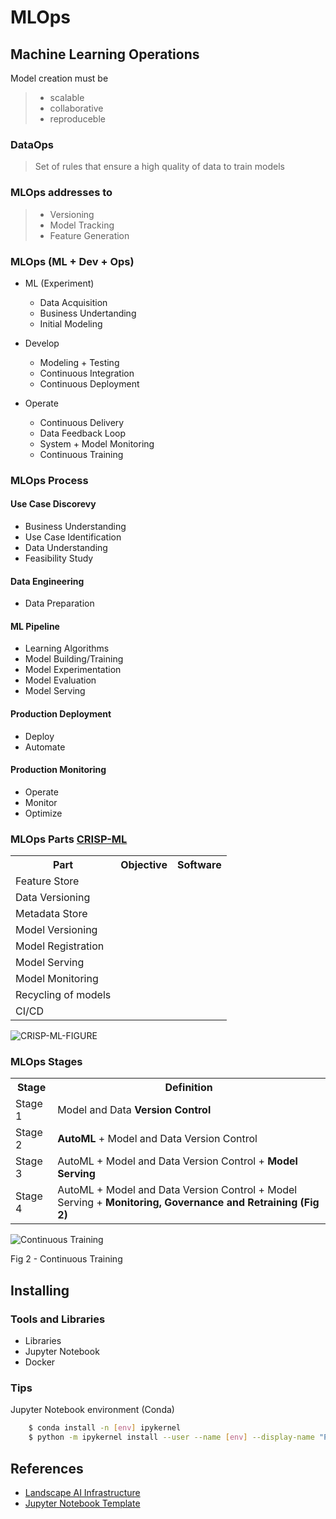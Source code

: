 # MLOps 

## Machine Learning Operations

Model creation must be

> - scalable
> - collaborative
> - reproduceble

### DataOps

> Set of rules that ensure a high quality of data to train models


### MLOps addresses to

> - Versioning
> - Model Tracking
> - Feature Generation


### MLOps (ML + Dev + Ops)

- ML (Experiment)
    - Data Acquisition
    - Business Undertanding
    - Initial Modeling

- Develop
    - Modeling + Testing
    - Continuous Integration
    - Continuous Deployment

- Operate
    - Continuous Delivery
    - Data Feedback Loop
    - System + Model Monitoring    
    - Continuous Training

### MLOps Process

#### Use Case Discorevy

- Business Understanding
- Use Case Identification
- Data Understanding
- Feasibility Study

#### Data Engineering

- Data Preparation

#### ML Pipeline

- Learning Algorithms
- Model Building/Training
- Model Experimentation
- Model Evaluation
- Model Serving

#### Production Deployment

- Deploy
- Automate

#### Production Monitoring

- Operate
- Monitor
- Optimize


### MLOps Parts [CRISP-ML]

<table>
<tr>
    <th>Part</th>
    <th>Objective</th>
    <th>Software</th>
</tr>
<tr>
    <td>Feature Store</td>
    <td></td>
    <td></td>
</tr>
<tr>
    <td>Data Versioning</td>
    <td></td>
    <td></td>
</tr>
<tr>
    <td>Metadata Store</td>
    <td></td>
    <td></td>
</tr>
<tr>
    <td>Model Versioning</td>
    <td></td>
    <td></td>
</tr>
<tr>
    <td>Model Registration</td>
    <td></td>
    <td></td>
</tr>
<tr>
    <td>Model Serving</td>
    <td></td>
    <td></td>
</tr>
<tr>
    <td>Model Monitoring</td>
    <td></td>
    <td></td>
</tr>
<tr>
    <td>Recycling of models</td>
    <td></td>
    <td></td>
</tr>
<tr>
    <td>CI/CD</td>
    <td></td>
    <td></td>
</tr>
</table>

![CRISP-ML-FIGURE](https://ml-ops.org/img/crisp-ml-process.jpg)

### MLOps Stages

<table>
<tr>
    <th>Stage</th>
    <th>Definition</th>    
</tr>
<tr>
    <td>Stage 1</td>
    <td>Model and Data <b>Version Control</b></td>
</tr>
<tr>
    <td>Stage 2</td>
    <td><b>AutoML</b> + Model and Data Version Control</td>    
</tr>
<tr>
    <td>Stage 3</td>
    <td>AutoML + Model and Data Version Control + <b>Model Serving</b></td>   
</tr>
<tr>
    <td>Stage 4</td>
       <td>AutoML + Model and Data Version Control + Model Serving + <b>Monitoring, Governance and Retraining (Fig 2)</b></td>   
</tr>
</table>

![Continuous Training](https://ml-ops.org/img/model-decay-monitoring.jpg)
<figcaption>Fig 2 - Continuous Training</figcaption>

## Installing

### Tools and Libraries

- Libraries
- Jupyter Notebook
- Docker

### Tips

Jupyter Notebook environment (Conda)

```sh
    $ conda install -n [env] ipykernel
    $ python -m ipykernel install --user --name [env] --display-name "Python (mlops)"
```




## References

- [Landscape AI Infrastructure]
- [Jupyter Notebook Template]


[Landscape AI Infrastructure]: https://ai-infrastructure.org/ai-infrastructure-landscape/

[Jupyter Notebook Template]: https://github.com/acnaweb/notebook

[CRISP-ML]: https://ml-ops.org/content/crisp-ml


